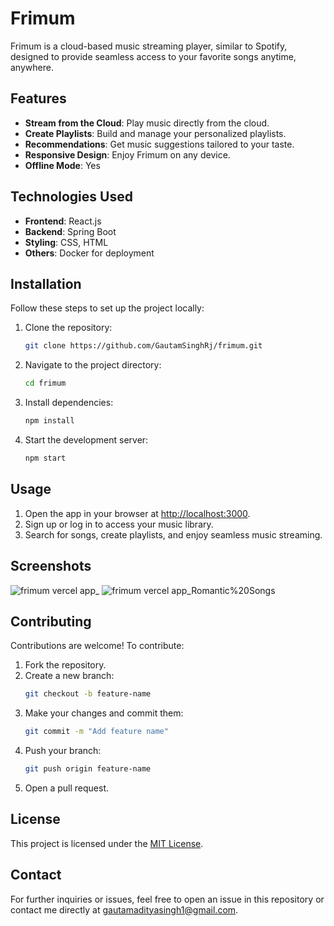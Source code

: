 # Frimum

Frimum is a cloud-based music streaming player, similar to Spotify, designed to provide seamless access to your favorite songs anytime, anywhere.

## Features

- **Stream from the Cloud**: Play music directly from the cloud.
- **Create Playlists**: Build and manage your personalized playlists.
- **Recommendations**: Get music suggestions tailored to your taste.
- **Responsive Design**: Enjoy Frimum on any device.
- **Offline Mode**: Yes

## Technologies Used

- **Frontend**: React.js
- **Backend**: Spring Boot
- **Styling**: CSS, HTML
- **Others**: Docker for deployment

## Installation

Follow these steps to set up the project locally:

1. Clone the repository:
    ```bash
    git clone https://github.com/GautamSinghRj/frimum.git
    ```
2. Navigate to the project directory:
    ```bash
    cd frimum
    ```
3. Install dependencies:
    ```bash
    npm install
    ```
4. Start the development server:
    ```bash
    npm start
    ```

## Usage

1. Open the app in your browser at [http://localhost:3000](http://localhost:3000).
2. Sign up or log in to access your music library.
3. Search for songs, create playlists, and enjoy seamless music streaming.

## Screenshots


![frimum vercel app_](https://github.com/user-attachments/assets/75b22228-4cb9-43a8-8b0c-ae71b329479b)
![frimum vercel app_Romantic%20Songs](https://github.com/user-attachments/assets/5473ec3e-c072-47f1-8b7f-4269605e0804)

## Contributing

Contributions are welcome! To contribute:

1. Fork the repository.
2. Create a new branch:
    ```bash
    git checkout -b feature-name
    ```
3. Make your changes and commit them:
    ```bash
    git commit -m "Add feature name"
    ```
4. Push your branch:
    ```bash
    git push origin feature-name
    ```
5. Open a pull request.

## License

This project is licensed under the [MIT License](LICENSE).

## Contact

For further inquiries or issues, feel free to open an issue in this repository or contact me directly at [gautamadityasingh1@gmail.com](mailto:gautamadityasingh1@gmail.com).

